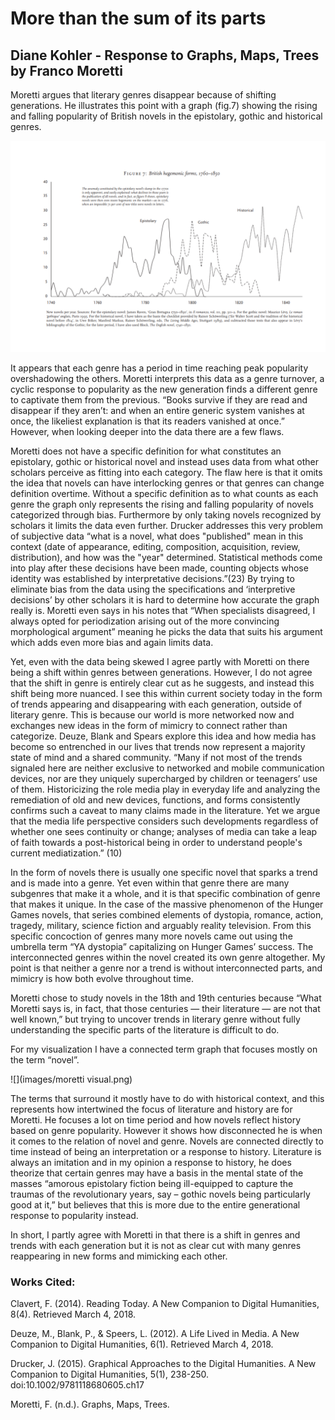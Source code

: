 # More than the sum of its parts
## Diane Kohler - Response to Graphs, Maps, Trees by Franco Moretti

Moretti argues that literary genres disappear because of shifting generations. He illustrates this point with a graph (fig.7) showing the rising and falling popularity of British novels in the epistolary, gothic and historical genres. 

![](images/graphmoretti.png)

It appears that each genre has a period in time reaching peak popularity overshadowing the others. Moretti interprets this data as a genre turnover, a cyclic response to popularity as the new generation finds a different genre to captivate them from the previous. “Books survive if they are read and disappear if they aren’t: and when an entire generic system vanishes at once, the likeliest explanation is that its readers vanished at once.” However, when looking deeper into the data there are a few flaws. 

Moretti does not have a specific definition for what constitutes an epistolary, gothic or historical novel and instead uses data from what other scholars perceive as fitting into each category. The flaw here is that it omits the idea that novels can have interlocking genres or that genres can change definition overtime. Without a specific definition as to what counts as each genre the graph only represents the rising and falling popularity of novels categorized through bias. Furthermore by only taking novels recognized by scholars it limits the data even further. Drucker addresses this very problem of subjective data “what is a novel, what does "published" mean in this context (date of appearance, editing, composition, acquisition, review, distribution), and how was the "year" determined. Statistical methods come into play after these decisions have been made, counting objects whose identity was established by interpretative decisions.”(23) By trying to eliminate bias from the data using the specifications and ‘interpretive decisions’ by other scholars it is hard to determine how accurate the graph really is. Moretti even says in his notes that “When specialists disagreed, I always opted for periodization arising out of the more convincing morphological argument” meaning he picks the data that suits his argument which adds even more bias and again limits data. 

Yet, even with the data being skewed I agree partly with Moretti on there being a shift within genres between generations. However, I do not agree that the shift in genre is entirely clear cut as he suggests, and instead this shift being more nuanced. I see this within current society today in the form of trends appearing and disappearing with each generation, outside of literary genre. This is because our world is more networked now and exchanges new ideas in the form of mimicry to connect rather than categorize. Deuze, Blank and Spears explore this idea and how media has become so entrenched in our lives that trends now represent a majority state of mind and a shared community. “Many if not most of the trends signaled here are neither exclusive to networked and mobile communication devices, nor are they uniquely supercharged by children or teenagers’ use of them. Historicizing the role media play in everyday life and analyzing the remediation of old and new devices, functions, and forms consistently confirms such a caveat to many claims made in the literature. Yet we argue that the media life perspective considers such developments regardless of whether one sees continuity or change; analyses of media can take a leap of faith towards a post-historical being in order to understand people's current mediatization.” (10) 

In the form of novels there is usually one specific novel that sparks a trend and is made into a genre. Yet even within that genre there are many subgenres that make it a whole, and it is that specific combination of genre that makes it unique. In the case of the massive phenomenon of the Hunger Games novels, that series combined elements of dystopia, romance, action, tragedy, military, science fiction and arguably reality television. From this specific concoction of genres many more novels came out using the umbrella term “YA dystopia” capitalizing on Hunger Games’ success. The interconnected genres within the novel created its own genre altogether. My point is that neither a genre nor a trend is without interconnected parts, and mimicry is how both evolve throughout time. 

Moretti chose to study novels in the 18th and 19th centuries because “What Moretti says is, in fact, that those centuries — their literature — are not that well known,” but trying to uncover trends in literary genre without fully understanding the specific parts of the literature is difficult to do. 

For my visualization I have a connected term graph that focuses mostly on the term “novel”. 

![](images/moretti visual.png)


The terms that surround it mostly have to do with historical context, and this represents how intertwined the focus of literature and history are for Moretti. He focuses a lot on time period and how novels reflect history based on genre popularity. However it shows how disconnected he is when it comes to the relation of novel and genre. Novels are connected directly to time instead of being an interpretation or a response to history. Literature is always an imitation and in my opinion a response to history, he does theorize that certain genres may have a basis in the mental state of the masses “amorous epistolary fiction being ill-equipped to capture the traumas of the revolutionary years, say – gothic novels being particularly good at it,” but believes that this is more due to the entire generational response to popularity instead. 

In short, I partly agree with Moretti in that there is a shift in genres and trends with each generation but it is not as clear cut with many genres reappearing in new forms and mimicking each other.  


### Works Cited:

Clavert, F. (2014). Reading Today. A New Companion to Digital Humanities, 8(4). Retrieved March 4, 2018.

Deuze, M., Blank, P., & Speers, L. (2012). A Life Lived in Media. A New Companion to Digital Humanities, 6(1). Retrieved March 4, 2018.

Drucker, J. (2015). Graphical Approaches to the Digital Humanities. A New Companion to Digital Humanities, 5(1), 238-250. doi:10.1002/9781118680605.ch17

Moretti, F. (n.d.). Graphs, Maps, Trees.
